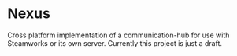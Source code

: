 # Nexus
Cross platform implementation of a communication-hub for use with Steamworks or its own server. Currently this project is just a draft.

